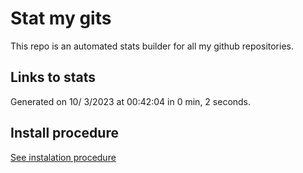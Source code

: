 # Stat my gits

This repo is an automated stats builder for all my github repositories.

## Links to stats


Generated on 10/ 3/2023 at 00:42:04 in 0 min, 2 seconds.

## Install procedure

[See instalation procedure](./src/install.md)
